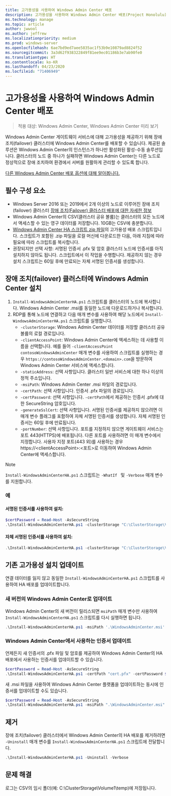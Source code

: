 ```yaml
---
title: 고가용성을 사용하여 Windows Admin Center 배포
description: 고가용성을 사용하여 Windows Admin Center 배포(Project Honolulu)
ms.technology: manage
ms.topic: article
author: jwwool
ms.author: jeffrew
ms.localizationpriority: medium
ms.prod: windows-server
ms.openlocfilehash: 6ae7bd9ed7aee5835ac1f53b9e10879ad8824f52
ms.sourcegitcommit: 3a3d62f938322849f81ee9ec01186b3e7ab90fe0
ms.translationtype: HT
ms.contentlocale: ko-KR
ms.lasthandoff: 04/23/2020
ms.locfileid: "71406949"
---
```

# <a name="deploy-windows-admin-center-with-high-availability"></a>고가용성을 사용하여 Windows Admin Center 배포

>적용 대상: Windows Admin Center, Windows Admin Center 미리 보기

Windows Admin Center 게이트웨이 서비스에 대해 고가용성을 제공하기 위해 장애 조치(failover) 클러스터에 Windows Admin Center를 배포할 수 있습니다. 제공된 솔루션은 Windows Admin Center의 인스턴스가 하나만 활성화된 활성-수동 솔루션입니다. 클러스터의 노드 중 하나가 실패하면 Windows Admin Center는 다른 노드로 정상적으로 장애 조치하여 환경에서 서버를 원활하게 관리할 수 있도록 합니다. 

[다른 Windows Admin Center 배포 옵션에 대해 알아봅니다.](../plan/installation-options.md)

## <a name="prerequisites"></a>필수 구성 요소

- Windows Server 2016 또는 2019에서 2개 이상의 노드로 이루어진 장애 조치(failover) 클러스터 [장애 조치(Failover) 클러스터 배포에 대한 자세한 정보](../../../failover-clustering/failover-clustering-overview.md)
- Windows Admin Center의 CSV(클러스터 공유 볼륨)는 클러스터의 모든 노드에서 액세스할 수 있는 영구 데이터를 저장합니다. 10GB는 CSV에 충분합니다.
- [Windows Admin Center HA 스크립트 zip 파일](https://aka.ms/WACHAScript)의 고가용성 배포 스크립트입니다. 스크립트가 포함된 .zip 파일을 로컬 머신에 다운로드한 다음, 아래 지침에 따라 필요에 따라 스크립트를 복사합니다.
- 권장되지만 선택 사항: 서명된 인증서 .pfx 및 암호 클러스터 노드에 인증서를 아직 설치하지 않아도 됩니다. 스크립트에서 이 작업을 수행합니다. 제공하지 않는 경우 설치 스크립트는 60일 후에 만료되는 자체 서명된 인증서를 생성합니다.

## <a name="install-windows-admin-center-on-a-failover-cluster"></a>장애 조치(failover) 클러스터에 Windows Admin Center 설치

1. ```Install-WindowsAdminCenterHA.ps1``` 스크립트를 클러스터의 노드에 복사합니다. Windows Admin Center .msi를 동일한 노드에 다운로드하거나 복사합니다.
2. RDP를 통해 노드에 연결하고 다음 매개 변수를 사용하여 해당 노드에서 ```Install-WindowsAdminCenterHA.ps1``` 스크립트를 실행합니다.
    - `-clusterStorage`: Windows Admin Center 데이터를 저장할 클러스터 공유 볼륨의 로컬 경로입니다.
    - `-clientAccessPoint`: Windows Admin Center에 액세스하는 데 사용할 이름을 선택합니다. 예를 들어 `-clientAccessPoint contosoWindowsAdminCenter` 매개 변수를 사용하여 스크립트를 실행하는 경우 `https://contosoWindowsAdminCenter.<domain>.com`을 방문하여 Windows Admin Center 서비스에 액세스합니다.
    - `-staticAddress`: 선택 사항입니다. 클러스터 일반 서비스에 대한 하나 이상의 정적 주소입니다. 
    - `-msiPath`: Windows Admin Center .msi 파일의 경로입니다.
    - `-certPath`: 선택 사항입니다. 인증서 .pfx 파일의 경로입니다.
    - `-certPassword`: 선택 사항입니다. `-certPath`에서 제공하는 인증서 .pfx에 대한 SecureString 암호입니다.
    - `-generateSslCert`: 선택 사항입니다. 서명된 인증서를 제공하지 않으려면 이 매개 변수 플래그를 포함하여 자체 서명된 인증서를 생성합니다. 자체 서명된 인증서는 60일 후에 만료됩니다.
    - `-portNumber`: 선택 사항입니다. 포트를 지정하지 않으면 게이트웨이 서비스는 포트 443(HTTPS)에 배포됩니다. 다른 포트를 사용하려면 이 매개 변수에서 지정합니다. 사용자 지정 포트(443 외)를 사용하는 경우 https://\<clientAccessPoint\>:\<포트\>로 이동하여 Windows Admin Center에 액세스합니다.

> [!NOTE]
> ```Install-WindowsAdminCenterHA.ps1``` 스크립트는 ```-WhatIf ``` 및 ```-Verbose``` 매개 변수를 지원합니다.

### <a name="examples"></a>예

#### <a name="install-with-a-signed-certificate"></a>서명된 인증서를 사용하여 설치:

```powershell
$certPassword = Read-Host -AsSecureString
.\Install-WindowsAdminCenterHA.ps1 -clusterStorage "C:\ClusterStorage\Volume1" -clientAccessPoint "contoso-ha-gateway" -msiPath ".\WindowsAdminCenter.msi" -certPath "cert.pfx" -certPassword $certPassword -Verbose
```

#### <a name="install-with-a-self-signed-certificate"></a>자체 서명된 인증서를 사용하여 설치:

```powershell
.\Install-WindowsAdminCenterHA.ps1 -clusterStorage "C:\ClusterStorage\Volume1" -clientAccessPoint "contoso-ha-gateway" -msiPath ".\WindowsAdminCenter.msi" -generateSslCert -Verbose
```

## <a name="update-an-existing-high-availability-installation"></a>기존 고가용성 설치 업데이트

연결 데이터를 잃지 않고 동일한 ```Install-WindowsAdminCenterHA.ps1``` 스크립트를 사용하여 HA 배포를 업데이트합니다.

### <a name="update-to-a-new-version-of-windows-admin-center"></a>새 버전의 Windows Admin Center로 업데이트

Windows Admin Center의 새 버전이 릴리스되면 ```msiPath``` 매개 변수만 사용하여 ```Install-WindowsAdminCenterHA.ps1``` 스크립트를 다시 실행하면 됩니다.

```powershell
.\Install-WindowsAdminCenterHA.ps1 -msiPath '.\WindowsAdminCenter.msi' -Verbose
```

### <a name="update-the-certificate-used-by-windows-admin-center"></a>Windows Admin Center에서 사용하는 인증서 업데이트

언제든지 새 인증서의 .pfx 파일 및 암호를 제공하여 Windows Admin Center의 HA 배포에서 사용하는 인증서를 업데이트할 수 있습니다.

```powershell
$certPassword = Read-Host -AsSecureString
.\Install-WindowsAdminCenterHA.ps1 -certPath "cert.pfx" -certPassword $certPassword -Verbose
```

새 .msi 파일을 사용하여 Windows Admin Center 플랫폼을 업데이트하는 동시에 인증서를 업데이트할 수도 있습니다.

```powershell
$certPassword = Read-Host -AsSecureString
.\Install-WindowsAdminCenterHA.ps1 -msiPath ".\WindowsAdminCenter.msi" -certPath "cert.pfx" -certPassword $certPassword -Verbose
``` 

## <a name="uninstall"></a>제거

장애 조치(failover) 클러스터에서 Windows Admin Center의 HA 배포를 제거하려면 ```-Uninstall``` 매개 변수를 ```Install-WindowsAdminCenterHA.ps1``` 스크립트에 전달합니다.

```powershell
.\Install-WindowsAdminCenterHA.ps1 -Uninstall -Verbose
```

## <a name="troubleshooting"></a>문제 해결

로그는 CSV의 임시 폴더(예: C:\ClusterStorage\Volume1\temp)에 저장됩니다.